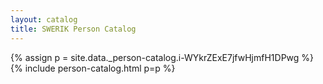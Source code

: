 ```yaml
---
layout: catalog
title: SWERIK Person Catalog
---
```

{% assign p = site.data._person-catalog.i-WYkrZExE7jfwHjmfH1DPwg %}
{% include person-catalog.html p=p %}

